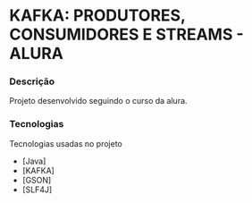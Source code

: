 # KAFKA: PRODUTORES, CONSUMIDORES E STREAMS - ALURA

### Descrição
Projeto desenvolvido seguindo o curso da alura.

### Tecnologias

Tecnologias usadas no projeto

* [Java]
* [KAFKA]
* [GSON]
* [SLF4J]
